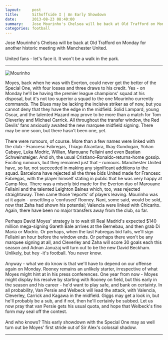 ```yaml
---
layout:     post
title:      Sithoffside I | An Early Showdown
date:       2013-08-23 08:40:00
summary:    Jose Mourinho's Chelsea will be back at Old Trafford on Monday for another historic meeting with Manchester United. United fans - let's face it. It won't be a walk in the park.
categories: football
---
```


Jose Mourinho's Chelsea will be back at Old Trafford on Monday for another historic meeting with Manchester United.<br><br>
United fans - let's face it. It won't be a walk in the park.

***
![Mourinho](https://raw.githubusercontent.com/darthbhyrava/write/gh-pages/images/mou13.jpg)

Moyes, back when he was with Everton, could never get the better of the Special One, with four losses and three draws to his credit. Yes - on Monday he'll be having the premier league champions' squad at his disposal, but it's not too superior a squad to the one Mourinho currently commands. The Blues may be lacking the incisive striker as of now, but you cannot deny that they have the edge in the midfield. Solid Lampard, young Oscar, and the talented Hazard may prove to be more than a match for Tom Cleverley and Michael Carrick. All throughout the transfer window, the Red Devils' fans anxiously awaited the new marquee midfield signing. There may be one soon, but there hasn't been one, yet. <br><br>
There were rumours, of course. More than a few names were linked with the club - Francesc Fabregas, Thiago Alcantara, Ilkay Gundogan, Yohan Cabaye, Luka Modric, Willian, Marouane Fellaini and even Bastian Schweinsteiger. And oh, the usual Cristiano-Ronaldo-returns-home gossip. Exciting rumours, but they remained just that – rumours. Manchester United have, so far, not succeeded in making any significant additions to the squad. Barcelona have rejected all the three bids United made for Francesc Fabregas, with the player himself stating in public that he was very happy at Camp Nou. There was a miserly bid made for the Everton duo of Marouane Fellaini and the talented Leighton Baines which, too, was rejected straightaway. Then came those ‘reports’ of players leaving. Mourinho was at it again - unsettling a 'confused' Rooney. Nani, some said, would be sold, now that Zaha had shown his potential; Valencia were linked with Chicarito. Again, there have been no major transfers away from the club, so far.<br><br>
Perhaps David Moyes' strategy is to wait till Real Madrid's expected $140 million mega-signing Gareth Bale arrives at the Bernebau, and then grab Di Maria or Modric. Or perhaps, when the last Fabregas bid fails, we'll sign Fellaini an hour before the window ends. Or perhaps there won't be any marquee signing at all, and Cleverley and Zaha will score 30 goals each this season and Adnan Januzaj will turn out to be the new David Beckham. Unlikely, but hey -it's football. You never know.<br><br>
Anyway - what we do know is that we'll have to depend on our offense again on Monday. Rooney remains an unlikely starter, irrespective of what Moyes might hint at in his press conferences. One year from now - Moyes might display his resolve by starting with Rooney on field, but this early in the season and his career - he'd want to play safe, and bank on certainty. In all probability, Van Persie and Welbeck will lead the attack, with Valencia, Cleverley, Carrick and Kagawa in the midfield. Giggs may get a look in, but he'll probably be a sub, and if not, then he'll certainly be subbed. Let us now pray that van Persie gets his usual quota, and hope that Welbeck's fine form may seal off the contest.<br><br>
And who knows? This early showdown with the Special One may as well turn out be Moyes' first stride out of Sir Alex's colossal shadow.

***